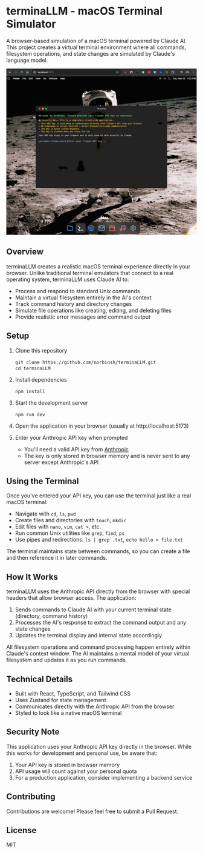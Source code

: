 # terminaLLM - macOS Terminal Simulator

A browser-based simulation of a macOS terminal powered by Claude AI. This project creates a virtual terminal environment where all commands, filesystem operations, and state changes are simulated by Claude's language model.

![terminaLLM Demo](demo.gif)

## Overview

terminaLLM creates a realistic macOS terminal experience directly in your browser. Unlike traditional terminal emulators that connect to a real operating system, terminaLLM uses Claude AI to:

- Process and respond to standard Unix commands
- Maintain a virtual filesystem entirely in the AI's context
- Track command history and directory changes
- Simulate file operations like creating, editing, and deleting files
- Provide realistic error messages and command output

## Setup

1. Clone this repository
   ```
   git clone https://github.com/norbinsh/terminaLLM.git
   cd terminaLLM
   ```

2. Install dependencies
   ```
   npm install
   ```

3. Start the development server
   ```
   npm run dev
   ```

4. Open the application in your browser (usually at http://localhost:5173)

5. Enter your Anthropic API key when prompted
   - You'll need a valid API key from [Anthropic](https://www.anthropic.com/)
   - The key is only stored in browser memory and is never sent to any server except Anthropic's API

## Using the Terminal

Once you've entered your API key, you can use the terminal just like a real macOS terminal:

- Navigate with `cd`, `ls`, `pwd`
- Create files and directories with `touch`, `mkdir`
- Edit files with `nano`, `vim`, `cat >`, etc.
- Run common Unix utilities like `grep`, `find`, `ps`
- Use pipes and redirections: `ls | grep .txt`, `echo hello > file.txt`

The terminal maintains state between commands, so you can create a file and then reference it in later commands.

## How It Works

terminaLLM uses the Anthropic API directly from the browser with special headers that allow browser access. The application:

1. Sends commands to Claude AI with your current terminal state (directory, command history)
2. Processes the AI's response to extract the command output and any state changes
3. Updates the terminal display and internal state accordingly

All filesystem operations and command processing happen entirely within Claude's context window. The AI maintains a mental model of your virtual filesystem and updates it as you run commands.

## Technical Details

- Built with React, TypeScript, and Tailwind CSS
- Uses Zustand for state management
- Communicates directly with the Anthropic API from the browser
- Styled to look like a native macOS terminal

## Security Note

This application uses your Anthropic API key directly in the browser. While this works for development and personal use, be aware that:

1. Your API key is stored in browser memory
2. API usage will count against your personal quota
3. For a production application, consider implementing a backend service

## Contributing

Contributions are welcome! Please feel free to submit a Pull Request.

## License

MIT 